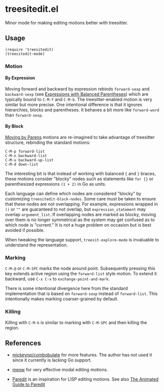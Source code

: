 # treesitedit.el

Minor mode for making editing motions better with treesitter.

## Usage

```emacs-lisp
(require 'treesitedit)
(treesitedit-mode)
```

### Motion

#### By Expression

Moving forward and backward by expression rebinds `forward-sexp` and `backward-sexp` (see [Expressions with Balanced Parentheses](https://www.gnu.org/software/emacs/manual/html_node/emacs/Expressions.html)) which are typically bound to `C-M-f` and `C-M-b`. The treesitter-enabled motion is very similar but more precise. One intentional difference is that it ignores hierarchies, blocks and parentheses. It behaves a bit more like `forward-word` than `forward-sexp`.

#### By Block

[Moving by Parens](https://www.gnu.org/software/emacs/manual/html_node/emacs/Moving-by-Parens.html) motions are re-imagined to take advantage of treesitter structure, rebinding the standard motions:

```
C-M-p forward-list
C-M-n backward-list
C-M-u backward-up-list
C-M-d down-list
```

The interesting bit is that instead of working with balanced `{` and `}` braces, these motions consider "blocky" nodes such as statements like `for {}` or parenthesized expressions `(1 + 2)` in Go as units.

Each language can define which nodes are considered "blocky" by customizing `treesitedit-block-nodes`. Some care must be taken to ensure that these nodes are not overlapping. For example, expressions wrapped in `()` or `""` are guaranteed to not overlap, but `expression_statement` may overlap `argument_list`. If overlapping nodes are marked as blocky, moving over them is no longer symmetrical as the system may get confused as to which node is "current." It is not a huge problem on occasion but is best avoided if possible.

When tweaking the language support, `treesit-explore-mode` is invaluable to understand the representation.

### Marking

`C-M-@` or `C-M-SPC` marks the node around point. Subsequently pressing this key extends active region using the `forward-list` style motion. To extend it backward, use `C-x C-x` to `exchange-point-and-mark`.

There is some intentional divergence here from the standard implementation that is based on `forward-sexp` instead of `forward-list`. This intentionally makes marking coarser-grained by default.

### Killing

Killing with `C-M-k` is similar to marking with `C-M-SPC` and then killing the region.

## References

- [mickeynp/combobulate](https://github.com/mickeynp/combobulate) for more features.
  The author has not used it since it currently is lacking Go support.

- [meow](https://github.com/meow-edit/meow) for very effective modal editing motions.

- [Paredit](https://paredit.org) is an inspiration for LISP editing motions.
  See also [The Animated Guide to Paredit](http://danmidwood.com/content/2014/11/21/animated-paredit.html)
